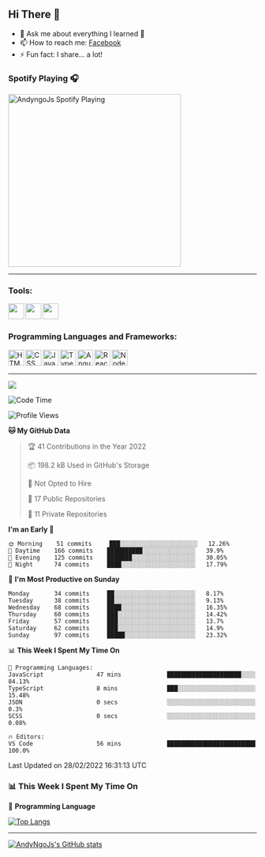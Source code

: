 ## Hi There 👋

<!-- - 🔭 I’m currently working on [Dong Ngo](https://dongnba.web.app) -->
- 💬 Ask me about everything I learned 🤣
- 📫 How to reach me: [Facebook](http://fb.com/100055545081553)
- ⚡ Fun fact: I share... a lot!

### Spotify Playing 🎧

<a href='https://open.spotify.com/user/317hwydurunlmbushkn5jnpetc6e'>
    <img src='https://andyngojs.vercel.app/api/spotify' alt='AndyngoJs Spotify Playing' width='350' style='max-width: 100%' />
</a>

---

### Tools: 

<img align='left' height="32" width="32" src="https://cdn.jsdelivr.net/npm/simple-icons@4.8.0/icons/visualstudiocode.svg" />
<img align='left' height="32" width="32" src="https://cdn.jsdelivr.net/npm/simple-icons@4.8.0/icons/webstorm.svg" />
<img align='left' height="32" width="32" src="https://cdn.jsdelivr.net/npm/simple-icons@4.8.0/icons/postman.svg" />
<br>
<br>

### Programming Languages and Frameworks: 

<img align="left" alt="HTML5" width="32" src="https://cdn.jsdelivr.net/npm/simple-icons@4.8.0/icons/html5.svg" /> 
<img align="left" alt="CSS" width="32" src="https://cdn.jsdelivr.net/npm/simple-icons@4.8.0/icons/css3.svg" /> 
<img align="left" alt="JavaScript" width="32" src="https://cdn.jsdelivr.net/npm/simple-icons@4.8.0/icons/javascript.svg" />
<img align="left" alt="TypeScript" width="32" src="https://cdn.jsdelivr.net/npm/simple-icons@4.8.0/icons/typescript.svg" />
<img align="left" alt="Angular" width="32" src="https://cdn.jsdelivr.net/npm/simple-icons@4.8.0/icons/angular.svg" />
<img align='left' alt="React" width="32" src="https://cdn.jsdelivr.net/npm/simple-icons@4.8.0/icons/react.svg" />
<img align='left' alt="Node.js" width="32" src="https://cdn.jsdelivr.net/npm/simple-icons@4.8.0/icons/node-dot-js.svg" />
<br>
<br>

---

![](https://komarev.com/ghpvc/?username=andyngojs&color=blue&style=for-the-badge)

<!--START_SECTION:waka-->
![Code Time](http://img.shields.io/badge/Code%20Time-138%20hrs%2021%20mins-blue)

![Profile Views](http://img.shields.io/badge/Profile%20Views-37-blue)

**🐱 My GitHub Data** 

> 🏆 41 Contributions in the Year 2022
 > 
> 📦 198.2 kB Used in GitHub's Storage 
 > 
> 🚫 Not Opted to Hire
 > 
> 📜 17 Public Repositories 
 > 
> 🔑 11 Private Repositories  
 > 
**I'm an Early 🐤** 

```text
🌞 Morning    51 commits     ███░░░░░░░░░░░░░░░░░░░░░░   12.26% 
🌆 Daytime    166 commits    ██████████░░░░░░░░░░░░░░░   39.9% 
🌃 Evening    125 commits    ███████░░░░░░░░░░░░░░░░░░   30.05% 
🌙 Night      74 commits     ████░░░░░░░░░░░░░░░░░░░░░   17.79%

```
📅 **I'm Most Productive on Sunday** 

```text
Monday       34 commits     ██░░░░░░░░░░░░░░░░░░░░░░░   8.17% 
Tuesday      38 commits     ██░░░░░░░░░░░░░░░░░░░░░░░   9.13% 
Wednesday    68 commits     ████░░░░░░░░░░░░░░░░░░░░░   16.35% 
Thursday     60 commits     ███░░░░░░░░░░░░░░░░░░░░░░   14.42% 
Friday       57 commits     ███░░░░░░░░░░░░░░░░░░░░░░   13.7% 
Saturday     62 commits     ███░░░░░░░░░░░░░░░░░░░░░░   14.9% 
Sunday       97 commits     █████░░░░░░░░░░░░░░░░░░░░   23.32%

```


📊 **This Week I Spent My Time On** 

```text
💬 Programming Languages: 
JavaScript               47 mins             █████████████████████░░░░   84.13% 
TypeScript               8 mins              ███░░░░░░░░░░░░░░░░░░░░░░   15.48% 
JSON                     0 secs              ░░░░░░░░░░░░░░░░░░░░░░░░░   0.3% 
SCSS                     0 secs              ░░░░░░░░░░░░░░░░░░░░░░░░░   0.08%

🔥 Editors: 
VS Code                  56 mins             █████████████████████████   100.0%

```


 Last Updated on 28/02/2022 16:31:13 UTC
<!--END_SECTION:waka-->

### :bar_chart: This Week I Spent My Time On

:page_facing_up: **Programming Language**

[![Top Langs](https://github-readme-stats.vercel.app/api/top-langs/?username=andyngojs&hide_title=true&hide=less,perl,assembly)](https://github.com/andyngojs)

---

[![AndyNgoJs's GitHub stats](https://github-readme-stats.vercel.app/api?username=andyngojs&show_icons=true)](https://github.com/andyngojs)
